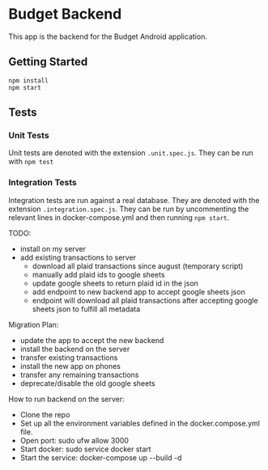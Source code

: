 # Budget Backend

This app is the backend for the Budget Android application.

## Getting Started

```
npm install
npm start
```

## Tests

### Unit Tests
Unit tests are denoted with the extension `.unit.spec.js`. They can be run with `npm test`

### Integration Tests
Integration tests are run against a real database. They are denoted with the extension `.integration.spec.js`. They can be run by uncommenting the relevant lines in docker-compose.yml and then running `npm start`.

TODO:
  - install on my server
  - add existing transactions to server
    - download all plaid transactions since august (temporary script)
    - manually add plaid ids to google sheets
    - update google sheets to return plaid id in the json
    - add endpoint to new backend app to accept google sheets json
    - endpoint will download all plaid transactions after accepting google sheets json to fulfill all metadata

Migration Plan:
  - update the app to accept the new backend
  - install the backend on the server
  - transfer existing transactions
  - install the new app on phones
  - transfer any remaining transactions
  - deprecate/disable the old google sheets

How to run backend on the server:
  - Clone the repo
  - Set up all the environment variables defined in the docker.compose.yml file.
  - Open port: sudo ufw allow 3000
  - Start docker: sudo service docker start
  - Start the service: docker-compose up --build -d

